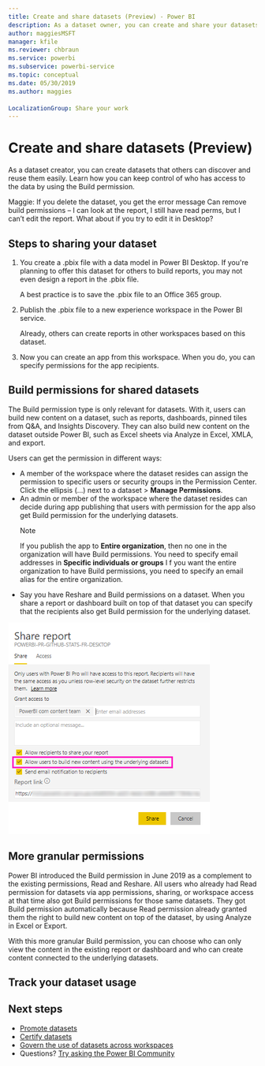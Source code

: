 ```yaml
---
title: Create and share datasets (Preview) - Power BI
description: As a dataset owner, you can create and share your datasets so others can use them. Learn how you can keep control of who has access to the data by using the Build permission.
author: maggiesMSFT
manager: kfile
ms.reviewer: chbraun
ms.service: powerbi
ms.subservice: powerbi-service
ms.topic: conceptual
ms.date: 05/30/2019
ms.author: maggies

LocalizationGroup: Share your work
---
```

# Create and share datasets (Preview)

As a dataset creator, you can create datasets that others can discover and reuse them easily. Learn how you can  keep control of who has access to the data by using the Build permission.

Maggie:
If you delete the dataset, you get the error message
Can remove build permissions – I can look at the report, I still have read perms, but I can’t edit the report. 
What about if you try to edit it in Desktop?

## Steps to sharing your dataset

1. You create a .pbix file with a data model in Power BI Desktop. If you're planning to offer this dataset for others to build reports, you may not even design a report in the .pbix file.

    A best practice is to save the .pbix file to an Office 365 group.

1. Publish the .pbix file to a new experience workspace in the Power BI service.
    
    Already, others can create reports in other workspaces based on this dataset.

1. Now you can create an app from this workspace. When you do, you can specify permissions for the app recipients.
 


## Build permissions for shared datasets

The Build permission type is only relevant for datasets. With it, users can build new content on a dataset, such as reports, dashboards, pinned tiles from Q&A, and Insights Discovery. They can also build new content on the dataset outside Power BI, such as Excel sheets via Analyze in Excel, XMLA, and export.

Users can get the permission in different ways:

- A member of the workspace where the dataset resides can assign the permission to specific users or security groups in the Permission Center. Click the ellipsis (…) next to a dataset > **Manage Permissions**.
- An admin or member of the workspace where the dataset resides can decide during app publishing that users with permission for the app also get Build permission for the underlying datasets.
    > [!NOTE]
    > If you publish the app to **Entire organization**, then no one in the organization will have Build permissions. You need to specify email addresses in **Specific individuals or groups** I f you want the entire organization to have Build permissions, you need to specify an email alias for the entire organization.
- Say you have Reshare and Build permissions on a dataset. When you share a report or dashboard built on top of that dataset you can specify that the recipients also get Build permission for the underlying dataset.

![Build permissions](media/service-datasets-build-permissions/power-bi-share-report-allow-users.png)

## More granular permissions

Power BI introduced the Build permission in June 2019 as a complement to the existing permissions, Read and Reshare. All users who already had Read permission for datasets via app permissions, sharing, or workspace access at that time also got Build permissions for those same datasets. They got Build permission automatically because Read permission already granted them the right to build new content on top of the dataset, by using Analyze in Excel or Export.

With this more granular Build permission, you can choose who can only view the content in the existing report or dashboard and who can create content connected to the underlying datasets.

## Track your dataset usage



## Next steps

- [Promote datasets](service-datasets-promote.md)
- [Certify datasets](service-datasets-certify.md)
- [Govern the use of datasets across workspaces](service-datasets-admin-across-workspaces.md)
- Questions? [Try asking the Power BI Community](http://community.powerbi.com/)
